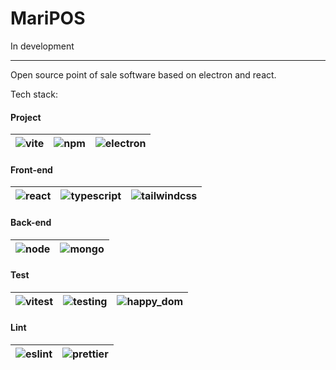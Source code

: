 # MariPOS

In development

___

Open source point of sale software based on electron and react.

Tech stack:

#### Project

| ![vite](https://img.shields.io/badge/-Vite-646CFF?logo=vite&logoColor=white&style=flat) | ![npm](https://img.shields.io/badge/-npm-CB3837?logo=npm&logoColor=white&style=flat) |![electron](https://img.shields.io/badge/-Electron-47848F?logo=electron&logoColor=white&style=flat)|
|:-----:|:-------:|:------:|

#### Front-end
|![react](https://img.shields.io/badge/-React-61DAFB?logo=react&logoColor=black&style=flat) |![typescript](https://img.shields.io/badge/-Typescript-3178C6?logo=typescript&logoColor=white&style=flat) | ![tailwindcss](https://img.shields.io/badge/-Tailwindcss-06B6D4?logo=tailwindcss&logoColor=white&style=flat)|
|---------|----------|---------|

#### Back-end
|![node](https://img.shields.io/badge/-Node-339933?logo=nodedotjs&logoColor=white&style=flat)|![mongo](https://img.shields.io/badge/-MongoDB-47A248?logo=mongodb&logoColor=white&style=flat)|
|---------|-----------|

#### Test
|![vitest](https://img.shields.io/badge/-Vitest-6E9F18?logo=vitest&logoColor=white&style=flat)|![testing](https://img.shields.io/badge/-Testing_Library-E33332?logo=testinglibrary&logoColor=white&style=flat)|![happy_dom](https://img.shields.io/badge/-Happy_Dom-fff3d1?logo=&logoColor=white&style=flat)|
|---------|--------|---------|

#### Lint
|![eslint](https://img.shields.io/badge/-ESLint-4B32C3?logo=eslint&logoColor=white&style=flat)| ![prettier](https://img.shields.io/badge/-Prettier-F7B93E?logo=prettier&logoColor=black&style=flat)|
|----------|-----------|